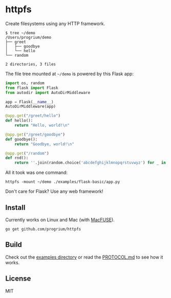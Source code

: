 # httpfs

Create filesystems using any HTTP framework.


```
$ tree ~/demo
/Users/progrium/demo
├── greet
│   ├── goodbye
│   └── hello
└── random

2 directories, 3 files
```

The file tree mounted at `~/demo` is powered by this Flask app:

```python
import os, random
from flask import Flask
from autodir import AutoDirMiddleware

app = Flask(__name__)
AutoDirMiddleware(app)

@app.get("/greet/hello")
def hello():
    return "Hello, world!\n"

@app.get("/greet/goodbye")
def goodbye():
    return "Goodbye, world!\n"

@app.get("/random")
def rnd():
    return ''.join(random.choice('abcdefghijklmnopqrstuvwyz') for _ in range(24))+"\n"
```

All it took was one command:
```
httpfs -mount ~/demo ./examples/flask-basic/app.py
```

Don't care for Flask? Use any web framework!

## Install

Currently works on Linux and Mac (with [MacFUSE](https://osxfuse.github.io/)).

```
go get github.com/progrium/httpfs
```

## Build

Check out the [examples directory](examples) or read the [PROTOCOL.md](PROTOCOL.md) to see how it works.

## License

MIT

